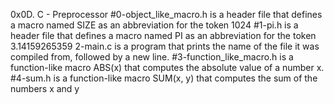 0x0D. C - Preprocessor
#0-object_like_macro.h is a header file that defines a macro named SIZE as an abbreviation for the token 1024
#1-pi.h is a header file that defines a macro named PI as an abbreviation for the token 3.14159265359
2-main.c is a program that prints the name of the file it was compiled from, followed by a new line.
#3-function_like_macro.h is a function-like macro ABS(x) that computes the absolute value of a number x.
#4-sum.h is a function-like macro SUM(x, y) that computes the sum of the numbers x and y
